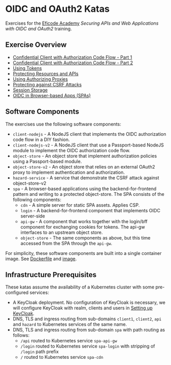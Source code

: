 # OIDC and OAuth2 Katas

Exercises for the [Eficode Academy](https://www.eficode.com/academy) *Securing APIs and Web Applications with OIDC and OAuth2* training.

## Exercise Overview

- [Confidential Client with Authorization Code Flow - Part 1](confidential-client-auth-code-flow.md)
- [Confidential Client with Authorization Code Flow - Part 2](confidential-client-auth-code-flow2.md)
- [Using Tokens](using-tokens.md)
- [Protecting Resources and APIs](protecting-apis.md)
- [Using Authorizing Proxies](authorizing-proxy.md)
- [Protecting against CSRF Attacks](csrf-attacks.md)
- [Session Storage](session-storage.md)
- [OIDC in Browser-based Apps (SPAs)](oidc-in-spas.md)

## Software Components

The exercises use the following software components:

- `client-nodejs` - A NodeJS client that implements the OIDC authorization code flow in a DIY fashion.
- `client-nodejs-v2` - A NodeJS client that use a Passport-based NodeJS module to implement the OIDC authorization code flow.
- `object-store` - An object store that implement authorization policies using a Passport-based module.
- `object-store-v2` - An object store that relies on an external OAuth2 proxy to implement authentication and authorization.
- `hazard-service` - A service that demonstrate the CSRF attack against object-store-v2
- `spa` - A browser-based applications using the backend-for-frontend pattern and writing to a protected object-store. The SPA consists of the following components:
  * `cdn` - A simple server for static SPA assets. Applies CSP.
  * `login` - A backend-for-frontend component that implements OIDC server-side
  * `api-gw` - A component that works together with the login/bff component for exchanging cookies for tokens. The api-gw interfaces to an upstream object store.
  * `object-store` - The same components as above, but this time accessed from the SPA through the `api-gw`.

For simplicity, these software components are built into a single
container image. See [Dockerfile](ci/Dockerfile) and
[image](https://hub.docker.com/repository/docker/praqma/oidc-oauth2-katas-client).

## Infrastructure Prerequisites

These katas assume the availability of a Kubernetes cluster with some pre-configured services:

- A KeyCloak deployment. No configuration of KeyCloak is necessary, we
  will configure KeyCloak with realm, clients and users in [Setting up
  KeyCloak](setting-up-keycloak.md).
- DNS, TLS and ingress routing from sub-domains `client1`, `client2`,
  `api` and `hazard` to Kubernetes services of the same name.
- DNS, TLS and ingress routing from sub-domain `spa` with path routing as follows:
   * `/api` routed to Kubernetes service `spa-api-gw`
   * `/login` routed to Kubernetes service `spa-login` with stripping of `/login` path prefix
   * `/` routed to Kubernetes service `spa-cdn`
